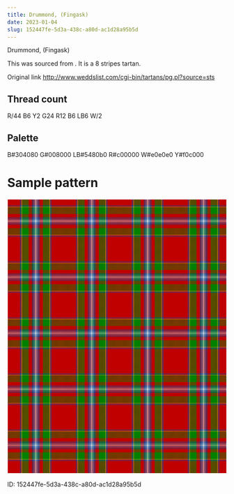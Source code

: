 ```yaml
---
title: Drummond, (Fingask)
date: 2023-01-04
slug: 152447fe-5d3a-438c-a80d-ac1d28a95b5d
---
```

Drummond, (Fingask)

This was sourced from <no value>.  It is a 8 stripes tartan.

Original link http://www.weddslist.com/cgi-bin/tartans/pg.pl?source=sts

## Thread count
R/44 B6 Y2 G24 R12 B6 LB6 W/2

## Palette
B#304080 G#008000 LB#5480b0 R#c00000 W#e0e0e0 Y#f0c000

# Sample pattern

![Tartan detail](tartan.png "R/44 B6 Y2 G24 R12 B6 LB6 W/2 tartan")

ID: 152447fe-5d3a-438c-a80d-ac1d28a95b5d